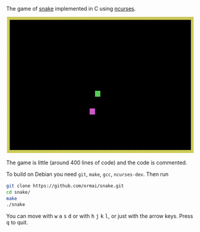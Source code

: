 The game of [snake](https://en.wikipedia.org/wiki/Snake_(video_game)) implemented in C using [ncurses](https://en.wikipedia.org/wiki/Ncurses).

<p align="center">
    <img width="500" src="demo.gif">
</p>

The game is little (around 400 lines of code) and the code is commented.

To build on Debian you need `git`, `make`, `gcc`, `ncurses-dev`. Then run

```sh
git clone https://github.com/ormai/snake.git
cd snake/
make
./snake
```

You can move with <kbd>w</kbd> <kbd>a</kbd> <kbd>s</kbd> <kbd>d</kbd> or with <kbd>h</kbd> <kbd>j</kbd> <kbd>k</kbd> <kbd>l</kbd>, or just with the arrow keys. Press <kbd>q</kbd> to quit.
